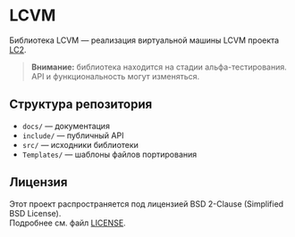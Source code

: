 # LCVM

Библиотека LCVM — реализация виртуальной машины LCVM проекта [LC2](https://lc2.dimoon.ru).

> **Внимание:** библиотека находится на стадии альфа-тестирования. API и функциональность могут изменяться.

## Структура репозитория

- `docs/` — документация
- `include/` — публичный API
- `src/` — исходники библиотеки
- `Templates/` — шаблоны файлов портирования

## Лицензия

Этот проект распространяется под лицензией BSD 2-Clause (Simplified BSD License).  
Подробнее см. файл [LICENSE](LICENSE).
